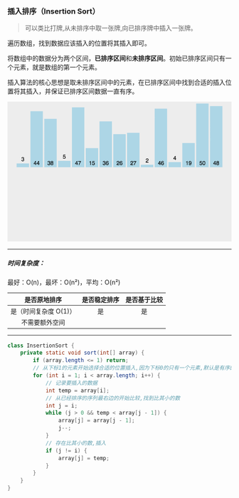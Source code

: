 ### 插入排序（Insertion Sort）

> 可以类比打牌,从未排序中取一张牌,向已排序牌中插入一张牌。

遍历数组，找到数据应该插入的位置将其插入即可。

将数组中的数据分为两个区间，**已排序区间**和**未排序区间**。初始已排序区间只有一个元素，就是数组的第一个元素。

插入算法的核心思想是取未排序区间中的元素，在已排序区间中找到合适的插入位置将其插入，并保证已排序区间数据一直有序。

![](img/InsertionSort/insertionSort.gif)

---

##### 时间复杂度：

最好：O(n)，最坏：O(n²)，平均：O(n²)

|    是否原地排序     | 是否稳定排序 | 是否基于比较 |
|:-------------:|:------:|:------:|
| 是（时间复杂度 O(1)） |   是    |   是    |
|    不需要额外空间    |        |        |

---

```Java
class InsertionSort {
    private static void sort(int[] array) {
        if (array.length <= 1) return;
        // 从下标1的元素开始选择合适的位置插入,因为下标0的只有一个元素,默认是有序的
        for (int i = 1; i < array.length; i++) {
            // 记录要插入的数据
            int temp = array[i];
            // 从已经排序的序列最右边的开始比较,找到比其小的数
            int j = i;
            while (j > 0 && temp < array[j - 1]) {
                array[j] = array[j - 1];
                j--;
            }
            // 存在比其小的数,插入
            if (j != i) {
                array[j] = temp;
            }
        }
    }
}
```

